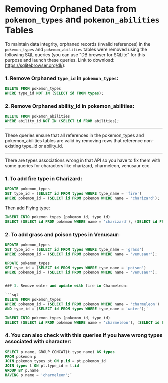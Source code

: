 # Removing Orphaned Data from `pokemon_types` and `pokemon_abilities` Tables

To maintain data integrity, orphaned records (invalid references) in the `pokemon_types` and `pokemon_abilities` tables were removed using the following SQL queries (you can use "DB browser for SQLite" for this purpose and launch these queries. Link to download: https://sqlitebrowser.org/dl/):

### 1. Remove Orphaned `type_id` in `pokemon_types`:
```sql
DELETE FROM pokemon_types 
WHERE type_id NOT IN (SELECT id FROM types);
```

### 2. Remove Orphaned ability_id in pokemon_abilities:
```sql
DELETE FROM pokemon_abilities 
WHERE ability_id NOT IN (SELECT id FROM abilities);
```
---------------

These queries ensure that all references in the pokemon_types and pokemon_abilities tables are valid by removing rows that reference non-existing type_id or ability_id.

----------

There are types associations wrong in that API so you have to fix them with some queries for characters like charizard, charmeleon, venusaur ecc.

### 1. To add fire type in Charizard:
```sql
UPDATE pokemon_types
SET type_id = (SELECT id FROM types WHERE type_name = 'fire')
WHERE pokemon_id = (SELECT id FROM pokemon WHERE name = 'charizard');
```

Then add Flying type:
```sql
INSERT INTO pokemon_types (pokemon_id, type_id)
SELECT (SELECT id FROM pokemon WHERE name = 'charizard'), (SELECT id FROM types WHERE type_name = 'flying');
```

### 2. To add grass and poison types in Venusaur:
```sql
UPDATE pokemon_types
SET type_id = (SELECT id FROM types WHERE type_name = 'grass')
WHERE pokemon_id = (SELECT id FROM pokemon WHERE name = 'venusaur');
```

```sql
UPDATE pokemon_types
SET type_id = (SELECT id FROM types WHERE type_name = 'poison')
WHERE pokemon_id = (SELECT id FROM pokemon WHERE name = 'venusaur');


### 3. Remove water and update with fire in Charmeleon:

```sql
DELETE FROM pokemon_types
WHERE pokemon_id = (SELECT id FROM pokemon WHERE name = 'charmeleon')
AND type_id = (SELECT id FROM types WHERE type_name = 'water');`
```

```sql
INSERT INTO pokemon_types (pokemon_id, type_id)
SELECT (SELECT id FROM pokemon WHERE name = 'charmeleon'), (SELECT id FROM types WHERE type_name = 'fire');
```

### 4. You can also check with this queries if you have wrong types associated with character:

```sql
SELECT p.name, GROUP_CONCAT(t.type_name) AS types
FROM pokemon p
JOIN pokemon_types pt ON p.id = pt.pokemon_id
JOIN types t ON pt.type_id = t.id
GROUP BY p.name
HAVING p.name = 'charmeleon';`
```

